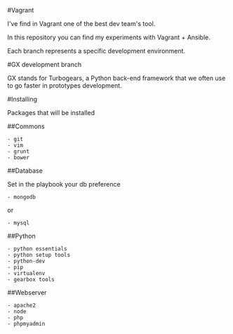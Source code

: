 #Vagrant

I've find in Vagrant one of the best dev team's tool.

In this repository you can find my experiments with Vagrant + Ansible.

Each branch represents a specific development environment.

#GX development branch

GX stands for Turbogears, a Python back-end framework that we often use to go faster in prototypes development.

#Installing

Packages that will be installed

##Commons

    - git
    - vim
    - grunt
    - bower

##Database

Set in the playbook your db preference

    - mongodb

or

    - mysql

##Python

    - python essentials
    - python setup tools
    - python-dev
    - pip
    - virtualenv
    - gearbox tools

##Webserver

    - apache2
    - node
    - php
    - phpmyadmin
